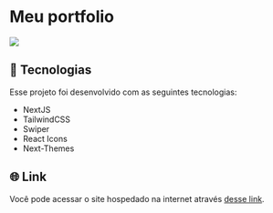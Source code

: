 # Meu portfolio

<img src="./assets/portfolio.png"/>

## 🚀 Tecnologias

Esse projeto foi desenvolvido com as seguintes tecnologias:

- NextJS
- TailwindCSS
- Swiper
- React Icons
- Next-Themes

## 🌐 Link

Você pode acessar o site hospedado na internet através [desse link](https://portfolio-winkelstrotersergio.vercel.app/).
